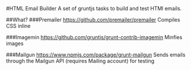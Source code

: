 #HTML Email Builder
A set of gruntjs tasks to build and test HTMl emails.

##What?
###Premailer
https://github.com/premailer/premailer
Compiles CSS inline

###Imagemin
https://github.com/gruntjs/grunt-contrib-imagemin
Minfies images

###Mailgun
https://www.npmjs.com/package/grunt-mailgun
Sends emails through the Mailgun API (requires Mailing account) for testing
